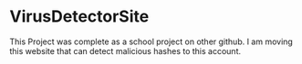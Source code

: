 # VirusDetectorSite
This Project was complete as a school project on other github. I am moving this website that can detect malicious hashes to this account.
